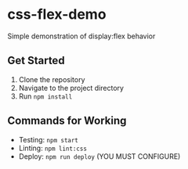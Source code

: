 # css-flex-demo

Simple demonstration of display:flex behavior

## Get Started

1. Clone the repository
2. Navigate to the project directory
3. Run `npm install`

## Commands for Working

- Testing: `npm start`
- Linting: `npm lint:css`
- Deploy: `npm run deploy` (YOU MUST CONFIGURE)
